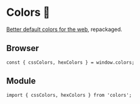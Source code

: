 Colors 🌈
======

[Better default colors for the web][1], repackaged.

Browser
-------

    const { cssColors, hexColors } = window.colors;

Module
------

    import { cssColors, hexColors } from 'colors';

[1]: https://www.npmjs.com/package/colors.css
